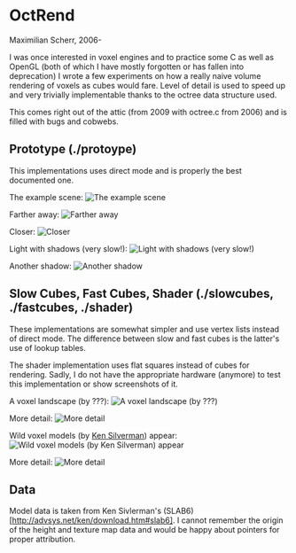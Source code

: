 OctRend
===

Maximilian Scherr, 2006-

I was once interested in voxel engines and to practice some C as well as OpenGL (both of which I have mostly forgotten or has fallen into deprecation) I wrote a few experiments on how a really naive volume rendering of voxels as cubes would fare. Level of detail is used to speed up and very trivially implementable thanks to the octree data structure used.

This comes right out of the attic (from 2009 with octree.c from 2006) and is filled with bugs and cobwebs.


Prototype (./protoype)
---

This implementations uses direct mode and is properly the best documented one.

The example scene:
![The example scene](/screenshot0.png?raw=true)

Farther away:
![Farther away](/screenshot1.png?raw=true)

Closer:
![Closer](/screenshot2.png?raw=true)

Light with shadows (very slow!):
![Light with shadows (very slow!)](/screenshot3.png?raw=true)

Another shadow:
![Another shadow](/screenshot4.png?raw=true)


Slow Cubes, Fast Cubes, Shader (./slowcubes, ./fastcubes, ./shader)
---

These implementations are somewhat simpler and use vertex lists instead of direct mode.
The difference between slow and fast cubes is the latter's use of lookup tables.

The shader implementation uses flat squares instead of cubes for rendering. Sadly,
I do not have the appropriate hardware (anymore) to test this implementation or show screenshots of it.

A voxel landscape (by ???):
![A voxel landscape (by ???)](/screenshot5.png?raw=true)

More detail:
![More detail](/screenshot6.png?raw=true)

Wild voxel models (by [Ken Silverman](http://advsys.net/ken/)) appear:
![Wild voxel models (by Ken Silverman) appear](/screenshot7.png?raw=true)

More detail:
![More detail](/screenshot8.png?raw=true)


Data
---

Model data is taken from Ken Sivlerman's (SLAB6)[http://advsys.net/ken/download.htm#slab6]. I cannot remember the origin of the height and texture map data and would be happy about pointers for proper attribution.

